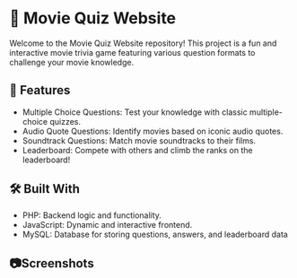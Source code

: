 # 🎥 Movie Quiz Website

Welcome to the Movie Quiz Website repository! This project is a fun and interactive movie trivia game featuring various question formats to challenge your movie knowledge.

## 🌟 Features
- Multiple Choice Questions: Test your knowledge with classic multiple-choice quizzes.
- Audio Quote Questions: Identify movies based on iconic audio quotes.
- Soundtrack Questions: Match movie soundtracks to their films.
- Leaderboard: Compete with others and climb the ranks on the leaderboard!

## 🛠️ Built With
- PHP: Backend logic and functionality.
- JavaScript: Dynamic and interactive frontend.
- MySQL: Database for storing questions, answers, and leaderboard data

## 📷Screenshots
